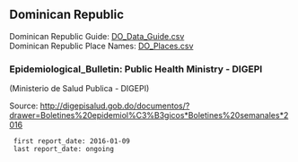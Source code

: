 ## Dominican Republic  
  
Dominican Republic Guide: [DO_Data_Guide.csv](DO_Data_Guide.csv)  
Dominican Republic Place Names: [DO_Places.csv](DO_Places.csv)  
  
### Epidemiological_Bulletin: Public Health Ministry - DIGEPI  
(Ministerio de Salud Publica - DIGEPI)

Source: <http://digepisalud.gob.do/documentos/?drawer=Boletines%20epidemiol%C3%B3gicos*Boletines%20semanales*2016>  

     first report_date: 2016-01-09
     last report_date: ongoing
